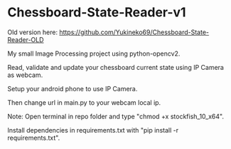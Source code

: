 # Chessboard-State-Reader-v1

Old version here: https://github.com/Yukineko69/Chessboard-State-Reader-OLD


My small Image Processing project using python-opencv2.

Read, validate and update your chessboard current state using IP Camera as webcam.

Setup your android phone to use IP Camera.

Then change url in main.py to your webcam local ip.


Note:
Open terminal in repo folder and type "chmod +x stockfish_10_x64".

Install dependencies in requirements.txt with "pip install -r requirements.txt".
